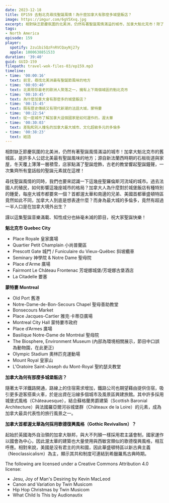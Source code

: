 ```yaml
---
date: 2023-12-18
title: EP159 去魁北克尋找聖誕風情！為什麼加拿大有那麼多城堡飯店？
image: https://imgur.com/6gV5Xxq.jpg
excerpt: 相對缺乏節慶氛圍的北美洲，仍然有著聖誕風情滿溢的城市，加拿大魁北克市！除了介紹這座城市，我們也會探討為何加拿大會有如此多的城堡飯店？美加兩國的首都，為何面貌如此不同？
tags:
- North America
episode: 159
player:
  spotify: 2zu1biSQzFnRVCQayNj27y
  apple: 1000638851533
duration: '39:40'
guid: GUID-159
filepath: travel-wok-files-03/ep159.mp3
timeline:
- time: '00:00:16'
  text: 前言，尋找北美洲最有聖誕節風味的地方
- time: '00:03:40'
  text: 北美現存最老的歐洲人聚落之一，擁有上下兩個城區的魁北克市
- time: '00:10:45'
  text: 為什麼加拿大會有那麼多的城堡飯店？
- time: '00:15:45'
  text: 既有歷史傳統又有現代新潮的法語大城，蒙特婁
- time: '00:22:54'
  text: 從一座城市了解加拿大這個國家是如何運作的，渥太華
- time: '00:30:03'
  text: 差點和別人撞名的加拿大最大城市、文化超級多元的多倫多
- time: '00:38:23'
  text: 結語
---
```

相對缺乏節慶氛圍的北美洲，仍然有著聖誕風情滿溢的城市！加拿大魁北克市的舊城區，是許多人公認北美最有聖誕風味的地方；源自新法蘭西時期的石板街道與家屋，冬天覆上薄薄一層積雪，店家點滿了聖誕燈飾，古老的教堂響起聖誕鐘聲，一次集齊所有童話般的聖誕元素就在這裡！

尋找聖誕風情的同時，我們也要來認識一下這幾座聖羅倫斯河流域的城市。過去法國人的殖民，如何影響這幾座城市的格局？加拿大人為什麼對於城堡飯店有種特別的鍾愛，每座大城市都要來一個？首都渥太華和南邊的兄弟、美國首都華盛頓特區竟然如此不同，加拿大人到底是想表達什麼？而身為最大城的多倫多，竟然有超過一半人口是在加拿大境外出生？

謹以這集聖誕音樂滿載、知性成分也絲毫未減的節目，祝大家聖誕快樂！

**魁北克市 Quebec City**

* Place Royale 皇家廣場
* Quartier Petit Champlain 小尚普蘭區
* Prescott Gate 城門 / Funiculaire du Vieux-Québec 斜坡纜車
* Seminary 神學院 & Notre Dame 聖母院
* Place d'Arme 廣場
* Fairmont Le Château Frontenac 芳堤娜城堡/芳堤娜古堡酒店
* La Citadelle 要塞

**蒙特婁 Montreal**

* Old Port 舊港
* Notre-Dame-de-Bon-Secours Chapel 聖母善助教堂
* Bonsecours Market
* Place Jacques-Cartier 雅克·卡蒂亞廣場
* Montreal City Hall 蒙特婁市政府
* Place d’Armes 廣場
* Basilique Notre-Dame de Montréal 聖母院
* The Biosphere, Environment Museum (內部為環境相關展示，節目中口誤為動物園，在此更正)
* Olympic Stadium 奧林匹克運動場
* Mount Royal 皇家山
* L'Oratoire Saint-Joseph du Mont-Royal 聖約瑟夫教堂

**加拿大為何有那麼多城堡飯店？**

隨著太平洋鐵路開通，路線上的住宿需求增加，鐵路公司也期望藉由提供住宿，吸引更多遊客搭乘火車，於是出資在沿線多個城市及風景區興建旅館。其中許多採用城堡式風格（Châteauesque），結合蘇格蘭男爵建築（Scottish Baronial Architecture）與法國羅亞爾河谷城堡群（Châteaux de la Loire）的元素，成為加拿大最具代表性的旅行風景之一。

**加拿大首都渥太華為何採用歌德復興風格（Gothic Revivalism）？**

起始於英國海外自治領的加拿大聯邦，與大不列顛一樣採用君主議會制，國家運作以國會為中心，因此渥太華的建築也大量使用與西敏宮類似的歌德復興風格，相互呼應。相對來說，美國是沒有君主的共和國，因此華盛頓特區以新古典主義（Neoclassicalism）為主，顯示其共和制度可連結到希臘羅馬古典時期。

The following are licensed under a Creative Commons Attribution 4.0 license:

- Jesu, Joy of Man's Desiring by Kevin MacLeod
- Canon and Variation by Twin Musicom
- Hip Hop Christmas by Twin Musicom
- What Child Is This by Audionautix